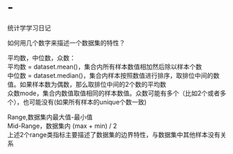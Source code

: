 # -
统计学学习日记

如何用几个数字来描述一个数据集的特性？  

平均数，中位数，众数：  
平均数 = dataset.mean()，集合内所有样本数值相加然后除以样本个数  
中位数 = dataset.median()，集合内样本按照数值进行排序，取排位中间的数值。如果样本数为偶数，那么取排位中间的2个数的平均数  
众数mode，集合内数值取值相同的样本数值。众数可能有多个（比如2个或者多个），也可能没有(如果所有样本的unique个数一致)  

Range,数据集内最大值-最小值  
Mid-Range，数据集内 (max + min) / 2  
上述2个range类指标主要描述了数据集的边界特性，与数据集中其他样本没有关系  
